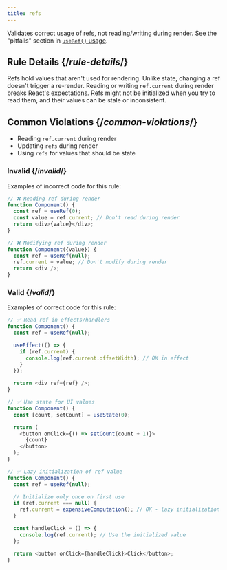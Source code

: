 ```yaml
---
title: refs
---
```


<Intro>

Validates correct usage of refs, not reading/writing during render. See the "pitfalls" section in [`useRef()` usage](/reference/react/useRef#usage).

</Intro>

## Rule Details {/*rule-details*/}

Refs hold values that aren't used for rendering. Unlike state, changing a ref doesn't trigger a re-render. Reading or writing `ref.current` during render breaks React's expectations. Refs might not be initialized when you try to read them, and their values can be stale or inconsistent.

## Common Violations {/*common-violations*/}

- Reading `ref.current` during render
- Updating `refs` during render
- Using `refs` for values that should be state

### Invalid {/*invalid*/}

Examples of incorrect code for this rule:

```js
// ❌ Reading ref during render
function Component() {
  const ref = useRef(0);
  const value = ref.current; // Don't read during render
  return <div>{value}</div>;
}

// ❌ Modifying ref during render
function Component({value}) {
  const ref = useRef(null);
  ref.current = value; // Don't modify during render
  return <div />;
}
```

### Valid {/*valid*/}

Examples of correct code for this rule:

```js
// ✅ Read ref in effects/handlers
function Component() {
  const ref = useRef(null);

  useEffect(() => {
    if (ref.current) {
      console.log(ref.current.offsetWidth); // OK in effect
    }
  });

  return <div ref={ref} />;
}

// ✅ Use state for UI values
function Component() {
  const [count, setCount] = useState(0);

  return (
    <button onClick={() => setCount(count + 1)}>
      {count}
    </button>
  );
}

// ✅ Lazy initialization of ref value
function Component() {
  const ref = useRef(null);

  // Initialize only once on first use
  if (ref.current === null) {
    ref.current = expensiveComputation(); // OK - lazy initialization
  }

  const handleClick = () => {
    console.log(ref.current); // Use the initialized value
  };

  return <button onClick={handleClick}>Click</button>;
}
```
